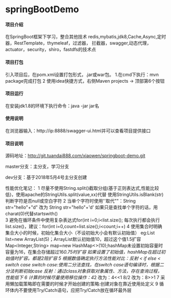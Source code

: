 # springBootDemo

#### 项目介绍
在SpringBoot框架下学习，整合其他技术
redis,mybatis,jdk8,Cache,Async,定时器，RestTemplate，thymeleaf，过滤器，
拦截器，swagger,动态代理，actuator，security，shiro，fastdfs的技术点

#### 项目打包
引入项目后，在pom.xml设置打包形式，.jar或war包。
1.在cmd下执行：mvn package完成打包
2 使用idea快捷方式，右侧Maven projects -> 顶部第6个按钮

#### 项目运行
在安装jdk1.8的环境下执行命令：java -jar jar名

#### 使用说明
在浏览器输入：http://ip:8888/swagger-ui.html并可以查看项目提供接口

#### 项目说明
源码地址：http://git.tuandai888.com/xiaowen/springboot-demo.git

master分支：主分支，学习分支

dev分支：基于2018年5月4号主分支创建

性能优化笔记：
1 尽量不使用String.split()截取分组(基于正则表达式,性能比较低)，使用apache的StringUtils.split(value,xx)代替
  使用StringUtils.isBlank(str)判断字符是否null或空白字符
2 当单个字符时使用''取代""：String str="hello"+"d" 改为 String str="hello"+'d'
  如果只是查找单个字符的话，用charat(0)代替startswith()  
3 避免在循环条件中使用复杂表达式for(int i=0;i<list.size();
每次执行都会执行list.size()，建议：for(int i=0,count=list.size();i<count;i++)
4 使用集合时明确集合大小的时候，初始化集合大小（不设初始大小会有默认初始值）
eg:List<String> list=new ArrayList(5)；ArrayList默认初始值10，超过这个值1.5扩容
   Map<Integer,String> map=new HashMap<>(10);hashMap未设置初始容量时容量为16，在集合存储超过16*0.75时扩容
   如果设置了初始值，hashMap在超过初始值时扩容。都是2陪扩容
5 根据数值确定执行方法性能对比：反射 < if else < switch case
  switch case:使用二分法查找，在switch case语句编译时，根据二分法判断初始case
  反射：通过class对象获取对象属性、方法，存在查询过程，性能低下 
6 计算的时候尽量使用移位操作：4*2  改为：4<<1   8/2 改为：8>>1
7 采用懒加载策略即在需要的时候才开始创建的策略:创建对象在靠近使用处定义
9 循环体内不要使用Try/Catch语句，应把Try/Catch放在循环最外层